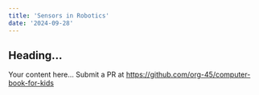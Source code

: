 ```yaml
---
title: 'Sensors in Robotics'
date: '2024-09-28'
---
```


## Heading...
Your content here...
Submit a PR at https://github.com/org-45/computer-book-for-kids
